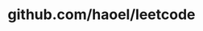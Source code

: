 ---
layout: post
title: github.com/haoel/leetcode
categories: link
tags: [انگلیسی, برنامه‌نویسی]
---